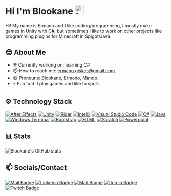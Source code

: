 # Hi I'm Blookane <img src="https://user-images.githubusercontent.com/1303154/88677602-1635ba80-d120-11ea-84d8-d263ba5fc3c0.gif" width="28px" alt="hi">

Hi! My name is Ermano and I like coding/programming, I mostly make games in Unity with C#, but sometimes I like to work on other projects like programming plugins for Minecraft in Spigot/Java

## 😎 About Me

- ⚒ Currently working on: learning C#
- 📫 How to reach me: ermano.giskes@gmail.com.
- 😄 Pronouns: Blookane, Ermano, Mando.
- ⚡ Fun fact: I play games and like to sport.

## ⚙ Technology Stack

[![After Effects](https://img.shields.io/badge/Adobe%20after%20affects-CF96FD?style=for-the-badge&logo=Adobe%20after%20effects&logoColor=393665)](#) [![Unity](https://img.shields.io/badge/Unity-100000?style=for-the-badge&logo=unity&logoColor=white)](#) [![Rider](https://img.shields.io/badge/Rider-000000?style=for-the-badge&logo=Rider&logoColor=white)](#) [![Intellij](https://img.shields.io/badge/IntelliJIDEA-000000.svg?style=for-the-badge&logo=intellij-idea&logoColor=white)](#) [![Visual Studio Code](https://img.shields.io/badge/Visual_Studio_Code-0078D4?style=for-the-badge&logo=visual%20studio%20code&logoColor=white)](#) [![C#](https://img.shields.io/badge/C%23-239120?style=for-the-badge&logo=c-sharp&logoColor=white)](#) [![Java](https://img.shields.io/badge/Java-ED8B00?style=for-the-badge&logo=java&logoColor=white)](#) [![Windows Terminal](https://img.shields.io/badge/windows%20terminal-4D4D4D?style=for-the-badge&logo=windows%20terminal&logoColor=white)](#) [![Bootstrap](https://img.shields.io/badge/Bootstrap-563D7C?style=for-the-badge&logo=bootstrap&logoColor=white)](#) [![HTML](https://img.shields.io/badge/HTML5-E34F26?style=for-the-badge&logo=html5&logoColor=white)](#) [![Scratch](https://img.shields.io/badge/Scratch-4D97FF?style=for-the-badge&logo=Scratch&logoColor=white)](#) [![Powerpoint](https://img.shields.io/badge/Microsoft_PowerPoint-B7472A?style=for-the-badge&logo=microsoft-powerpoint&logoColor=white)](#)


## 📊 Stats
![Blookane's GitHub stats](https://github-readme-stats.vercel.app/api?username=Blookane&show_icons=true&theme=dark&count_private=true)

## :mailbox: Socials/Contact

[![Mail Badge](https://img.shields.io/badge/-Blookane-e74c3c?style=for-the-badge&labelColor=e74c3c&logo=youtube&logoColor=white)](https://www.youtube.com/channel/UCvtY8s6xlrthfji7WUMpFZQ) [![Linkedin Badge](https://img.shields.io/badge/-Ermano-0e76a8?style=for-the-badge&labelColor=0e76a8&logo=linkedin&logoColor=white)](https://www.linkedin.com/in/ermano-giskes-749419215/) [![Mail Badge](https://img.shields.io/badge/-Ermano-c0392b?style=for-the-badge&labelColor=c0392b&logo=gmail&logoColor=white)](mailto:ermano.giskes@gmail.com) [![Itch.io Badge](https://img.shields.io/badge/Blookane-FA5C5C?style=for-the-badge&labelColor=FA5C5C&logo=itchdotio&logoColor=white)](https://itch.io/profile/blookane) [![Twitch Badge](https://img.shields.io/badge/Blookane-9146FF?style=for-the-badge&labelColor=9146FF&logo=twitch&logoColor=white)](https://www.twitch.tv/blookane)


